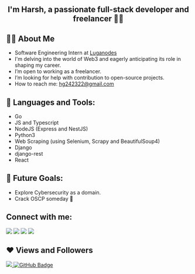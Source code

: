 <h2 align="center">I'm Harsh, a passionate full-stack developer and freelancer ✌🏻</h2>

## 🙋‍♂️ About Me

- Software Engineering Intern at [Luganodes](https://luganodes.com)
- I'm delving into the world of Web3 and eagerly anticipating its role in shaping my career.
- I’m open to working as a freelancer.
- I’m looking for help with contribution to open-source projects.
- How to reach me: [hg242322@gmail.com](mailto:hg242322@gmail.com)

## 🚀 Languages and Tools:

- Go
- JS and Typescript
- NodeJS (Express and NestJS)
- Python3
- Web Scraping (using Selenium, Scrapy and BeautifulSoup4)
- Django
- django-rest
- React

## 🔮 Future Goals:

- Explore Cybersecurity as a domain.
- Crack OSCP someday 🤔

## Connect with me:

<p align="left">

<a href = "https://www.linkedin.com/in/harsh-gupta-707a331b4/"><img src="https://img.icons8.com/fluent/48/000000/linkedin.png"/></a>
<a href = "https://www.facebook.com/profile.php?id=100009190053140"><img src="https://img.icons8.com/fluent/48/000000/facebook.png"/></a>
<a href = "https://www.instagram.com/harshgupta_1308/"><img src="https://img.icons8.com/fluent/48/000000/instagram-new.png"/></a>
<a href = "mailto:hg242322@gmail.com"><img src="https://img.icons8.com/color/48/000000/gmail.png"/></a>

</p>

## ❤ Views and Followers

<a href="https://github.com/Meghna-DAS/github-profile-views-counter">
    <img src="https://komarev.com/ghpvc/?username=guptaharsh13">
</a>
<a href="https://github.com/guptaharsh13?tab=followers"><img src="https://img.shields.io/github/followers/guptaharsh13?label=Followers&style=social" alt="GitHub Badge"></a>
